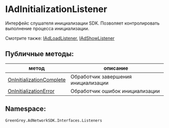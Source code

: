 # IAdInitializationListener
Интерфейс слушателя инициализации SDK. Позволяет контролировать выполнение процесса инициализации.

Смотрите также: [IAdLoadListener](../IAdLoadListener/IAdLoadListener.md), [IAdShowListener](../IAdShowListener/IAdShowListener.md)

## Публичные методы:
метод | описание
-|-
[OnInitializationComplete](OnInitializationComplete.md) | Обработчик завершения инициализации
[OnInitializationError](OnInitializationError.md) | Обработчик ошибок инициализации

## Namespace:

`GreenGrey.AdNetworkSDK.Interfaces.Listeners`